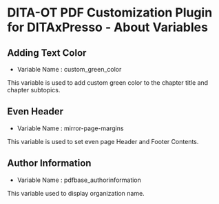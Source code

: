# DITA-OT PDF Customization Plugin for DITAxPresso - About Variables

## Adding Text Color

- Variable Name : custom_green_color

This variable is used to add custom green color to the chapter title and chapter subtopics.

## Even Header

- Variable Name : mirror-page-margins
 
This variable is used to set even page Header and Footer Contents.

## Author Information

- Variable Name : pdfbase_authorinformation

This variable used to display organization name.
